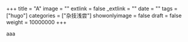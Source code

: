 +++
title = "A"
image = ""
extlink = false
_extlink = ""
date = ""
tags = ["hugo"]
categories = ["杂技浅尝"]
showonlyimage = false
draft = false
weight = 10000000
+++

aaa